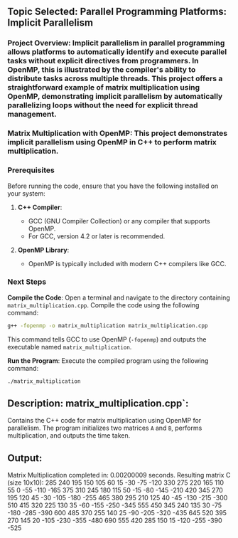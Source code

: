 ## Topic Selected: Parallel Programming Platforms: Implicit Parallelism
### Project Overview: Implicit parallelism in parallel programming allows platforms to automatically identify and execute parallel tasks without explicit directives from programmers. In OpenMP, this is illustrated by the compiler's ability to distribute tasks across multiple threads. This project offers a straightforward example of matrix multiplication using OpenMP, demonstrating implicit parallelism by automatically parallelizing loops without the need for explicit thread management.

### Matrix Multiplication with OpenMP: This project demonstrates implicit parallelism using OpenMP in C++ to perform matrix multiplication.

### Prerequisites
Before running the code, ensure that you have the following installed on your system:
1. **C++ Compiler**:
   - GCC (GNU Compiler Collection) or any compiler that supports OpenMP.
   - For GCC, version 4.2 or later is recommended.

2. **OpenMP Library**:
   - OpenMP is typically included with modern C++ compilers like GCC.

### Next Steps

**Compile the Code**:
Open a terminal and navigate to the directory containing `matrix_multiplication.cpp`. Compile the code using the following command:
```bash
g++ -fopenmp -o matrix_multiplication matrix_multiplication.cpp
```
This command tells GCC to use OpenMP (`-fopenmp`) and outputs the executable named `matrix_multiplication`.

**Run the Program**:
Execute the compiled program using the following command:
```bash
./matrix_multiplication
```

## Description: matrix_multiplication.cpp`: 
Contains the C++ code for matrix multiplication using OpenMP for parallelism. 
The program initializes two matrices `A` and `B`, performs multiplication, and outputs the time taken.

## Output:
Matrix Multiplication completed in: 0.00200009 seconds.
Resulting matrix C (size 10x10):
285 240 195 150 105 60 15 -30 -75 -120
330 275 220 165 110 55 0 -55 -110 -165
375 310 245 180 115 50 -15 -80 -145 -210
420 345 270 195 120 45 -30 -105 -180 -255
465 380 295 210 125 40 -45 -130 -215 -300
510 415 320 225 130 35 -60 -155 -250 -345
555 450 345 240 135 30 -75 -180 -285 -390
600 485 370 255 140 25 -90 -205 -320 -435
645 520 395 270 145 20 -105 -230 -355 -480
690 555 420 285 150 15 -120 -255 -390 -525




